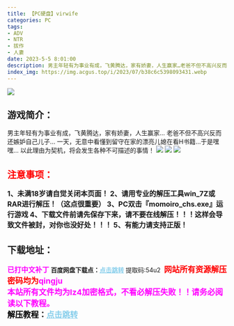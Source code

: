 ```yaml
---
title: 【PC硬盘】virwife
categories: PC
tags:
- ADV
- NTR
- 拔作
- 人妻
date: 2023-5-5 8:01:00
description: 男主年轻有为事业有成，飞黄腾达，家有娇妻，人生赢家…老爸不但不高兴反而还嫉妒自己儿子…一天，无意中看懂到留守在家的漂亮儿媳在看H书籍…于是嘿嘿…以此理由为契机，将会发生各种不可描述的事情！
index_img: https://img.acgus.top/i/2023/07/b38c6c5398093431.webp
---
```

![](https://img.acgus.top/i/2023/07/b38c6c5398093431.webp)
## 游戏简介：
男主年轻有为事业有成，飞黄腾达，家有娇妻，人生赢家…
老爸不但不高兴反而还嫉妒自己儿子…
一天，无意中看懂到留守在家的漂亮儿媳在看H书籍…于是嘿嘿…
以此理由为契机，将会发生各种不可描述的事情！
![](https://img.acgus.top/i/2023/07/b6421d8c9f093433.webp)
![](https://img.acgus.top/i/2023/07/051fcf3c35093435.webp)
![](https://img.acgus.top/i/2023/07/218f5ab21f093438.webp)





## <font color=#FF0000 >注意事项：</font>
<font size=3><b>1、未满18岁请自觉关闭本页面！
2、请用专业的解压工具win_7Z或RAR进行解压！（这点很重要）
3、PC双击『momoiro_chs.exe』运行游戏
4、下载文件前请先保存下来，请不要在线解压！！！这样会导致文件被封，对你也没好处！！！
5、有能力请支持正版！</b></font>

## 下载地址：
<font color=#FF00FF size=3><b>已打中文补丁</b></font>
<b>百度网盘下载点：</b><a href="https://pan.baidu.com/s/1JfNfN9udwfRy7JK9L7SomQ?pwd=54u2" style="color: #87CEEB;"><b>点击跳转</b></a> 提取码:54u2
<a style="padding: 0" href="https://post.qingju.org/AD/"><img style="max-width:100%" src="https://img.acgus.top/i/2024/07/478f689b8021d8d499ab43d21acf137a.gif" alt=""></a>
<b><font color=#FF0000 size=4>网站所有资源解压密码均为</b></font><b><font color=#FF00FF size=4>qingju</font><font color=#FF0000 ></font></b><br><b><font color=#FF00FF size=4>本站所有文件均为lz4加密格式，不看必解压失败！！请务必阅读以下教程。</b></font><br><b><font color=#000 size=4>解压教程：</b><a href="https://post.qingju.org/tutorial/000/" style="color: #87CEEB;"><b>点击跳转</b></a>

